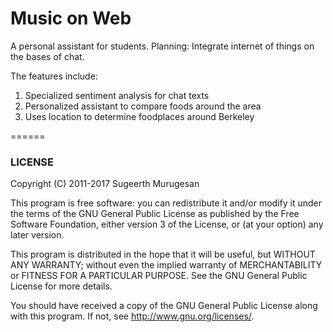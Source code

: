 Music on Web 
======

A personal assistant for students. Planning: Integrate internet of things on the bases of chat. 

The features include: 

1) Specialized sentiment analysis for chat texts 
2) Personalized assistant to compare foods around the area  
3) Uses location to determine foodplaces around Berkeley

======



### LICENSE

Copyright (C) 2011-2017 Sugeerth Murugesan 

This program is free software: you can redistribute it and/or modify
it under the terms of the GNU General Public License as published by
the Free Software Foundation, either version 3 of the License, or
(at your option) any later version.

This program is distributed in the hope that it will be useful,
but WITHOUT ANY WARRANTY; without even the implied warranty of
MERCHANTABILITY or FITNESS FOR A PARTICULAR PURPOSE.  See the
GNU General Public License for more details.

You should have received a copy of the GNU General Public License
along with this program.  If not, see <http://www.gnu.org/licenses/>.

